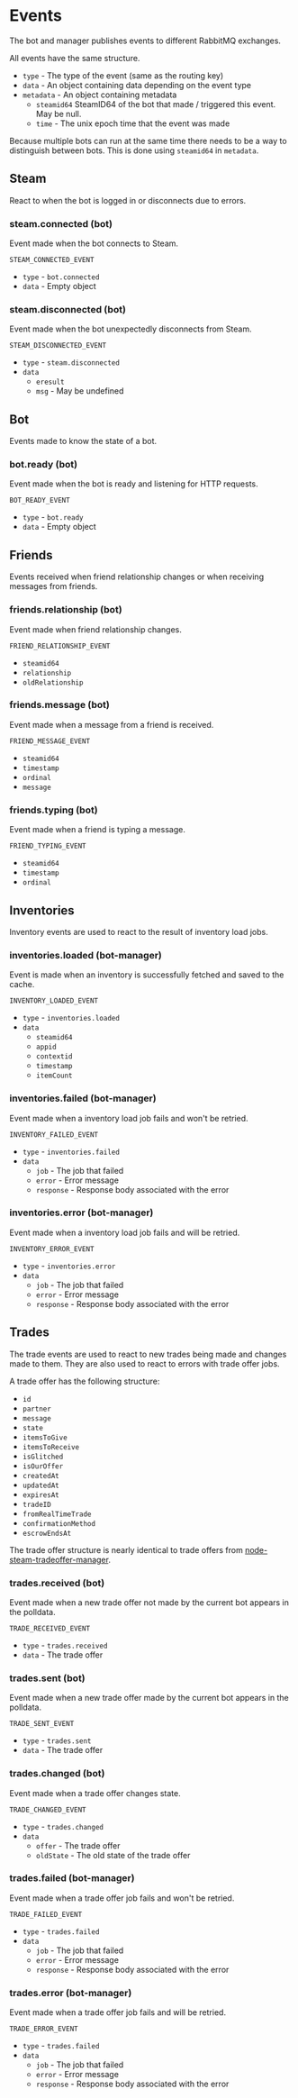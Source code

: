 # Events

The bot and manager publishes events to different RabbitMQ exchanges.

All events have the same structure.

- `type` - The type of the event (same as the routing key)
- `data` - An object containing data depending on the event type
- `metadata` - An object containing metadata
  - `steamid64` SteamID64 of the bot that made / triggered this event. May be null.
  - `time` - The unix epoch time that the event was made

Because multiple bots can run at the same time there needs to be a way to distinguish between bots. This is done using `steamid64` in `metadata`.

## Steam

React to when the bot is logged in or disconnects due to errors.

### steam.connected (bot)

Event made when the bot connects to Steam.

`STEAM_CONNECTED_EVENT`

- `type` - `bot.connected`
- `data` - Empty object

### steam.disconnected (bot)

Event made when the bot unexpectedly disconnects from Steam.

`STEAM_DISCONNECTED_EVENT`

- `type` - `steam.disconnected`
- `data`
  - `eresult`
  - `msg` - May be undefined

## Bot

Events made to know the state of a bot.

### bot.ready (bot)

Event made when the bot is ready and listening for HTTP requests.

`BOT_READY_EVENT`

- `type` - `bot.ready`
- `data` - Empty object

## Friends

Events received when friend relationship changes or when receiving messages from friends.

### friends.relationship (bot)

Event made when friend relationship changes.

`FRIEND_RELATIONSHIP_EVENT`

- `steamid64`
- `relationship`
- `oldRelationship`

### friends.message (bot)

Event made when a message from a friend is received.

`FRIEND_MESSAGE_EVENT`

- `steamid64`
- `timestamp`
- `ordinal`
- `message`

### friends.typing (bot)

Event made when a friend is typing a message.

`FRIEND_TYPING_EVENT`

- `steamid64`
- `timestamp`
- `ordinal`

## Inventories

Inventory events are used to react to the result of inventory load jobs.

### inventories.loaded (bot-manager)

Event is made when an inventory is successfully fetched and saved to the cache.

`INVENTORY_LOADED_EVENT`

- `type` - `inventories.loaded`
- `data`
  - `steamid64`
  - `appid`
  - `contextid`
  - `timestamp`
  - `itemCount`

### inventories.failed (bot-manager)

Event made when a inventory load job fails and won't be retried.

`INVENTORY_FAILED_EVENT`

- `type` - `inventories.failed`
- `data`
  - `job` - The job that failed
  - `error` - Error message
  - `response` - Response body associated with the error

### inventories.error (bot-manager)

Event made when a inventory load job fails and will be retried.

`INVENTORY_ERROR_EVENT`

- `type` - `inventories.error`
- `data`
  - `job` - The job that failed
  - `error` - Error message
  - `response` - Response body associated with the error

## Trades

The trade events are used to react to new trades being made and changes made to them. They are also used to react to errors with trade offer jobs.

A trade offer has the following structure:

- `id`
- `partner`
- `message`
- `state`
- `itemsToGive`
- `itemsToReceive`
- `isGlitched`
- `isOurOffer`
- `createdAt`
- `updatedAt`
- `expiresAt`
- `tradeID`
- `fromRealTimeTrade`
- `confirmationMethod`
- `escrowEndsAt`

The trade offer structure is nearly identical to trade offers from [node-steam-tradeoffer-manager](https://github.com/DoctorMcKay/node-steam-tradeoffer-manager/wiki/TradeOffer).

### trades.received (bot)

Event made when a new trade offer not made by the current bot appears in the polldata.

`TRADE_RECEIVED_EVENT`

- `type` - `trades.received`
- `data` - The trade offer

### trades.sent (bot)

Event made when a new trade offer made by the current bot appears in the polldata.

`TRADE_SENT_EVENT`

- `type` - `trades.sent`
- `data` - The trade offer

### trades.changed (bot)

Event made when a trade offer changes state.

`TRADE_CHANGED_EVENT`

- `type` - `trades.changed`
- `data`
  - `offer` - The trade offer
  - `oldState` - The old state of the trade offer

### trades.failed (bot-manager)

Event made when a trade offer job fails and won't be retried.

`TRADE_FAILED_EVENT`

- `type` - `trades.failed`
- `data`
  - `job` - The job that failed
  - `error` - Error message
  - `response` - Response body associated with the error

### trades.error (bot-manager)

Event made when a trade offer job fails and will be retried.

`TRADE_ERROR_EVENT`

- `type` - `trades.failed`
- `data`
  - `job` - The job that failed
  - `error` - Error message
  - `response` - Response body associated with the error
